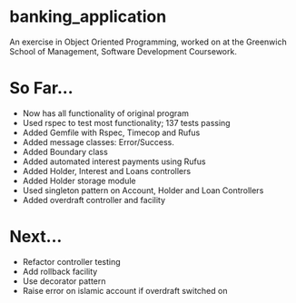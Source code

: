 # banking_application

An exercise in Object Oriented Programming, worked on at the Greenwich School of Management, Software Development Coursework.

# So Far...
* Now has all functionality of original program
* Used rspec to test most functionality; 137 tests passing
* Added Gemfile with Rspec, Timecop and Rufus
* Added message classes: Error/Success.
* Added Boundary class
* Added automated interest payments using Rufus
* Added Holder, Interest and Loans controllers
* Added Holder storage module
* Used singleton pattern on Account, Holder and Loan Controllers
* Added overdraft controller and facility

# Next...
* Refactor controller testing
* Add rollback facility
* Use decorator pattern
* Raise error on islamic account if overdraft switched on
